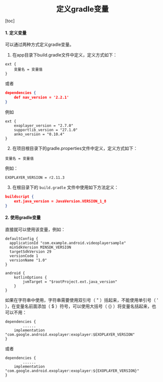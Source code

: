 <center>
  <font size="5">
  	<b>定义gradle变量</b>
  </font>
</center>

[toc]

#### 1. 定义变量

可以通过两种方式定义gradle变量。

1. 在app目录下build.gradle文件中定义，定义方式如下：

```
ext {
	变量名 = 变量值
}
```

或者 

```json
dependencies {
    def nav_version = '2.2.1'
}
```



例如

```
ext {
    exoplayer_version = "2.7.0"
    supportlib_version = "27.1.0"
    anko_version = "0.10.4"
}
```

2. 在项目根目录下的gradle.properties文件中定义，定义方式如下：

```
变量名 = 变量值
```

例如：

```
EXOPLAYER_VERSION = r2.11.3
```

3. 在根目录下的 `build.gradle` 文件中使用如下方法定义：

```json
buildscript {
    ext.java_version = JavaVersion.VERSION_1_8
}
```



#### 2. 使用gradle变量

直接就可以使用该变量，例如：

```
defaultConfig {
  applicationId "com.example.android.videoplayersample"
  minSdkVersion MINSDK_VERSION
  targetSdkVersion 29
  versionCode 1
  versionName "1.0"
}

android {
    kotlinOptions {
    	jvmTarget = "$rootProject.ext.java_version"
    }
}
```

如果在字符串中使用，字符串需要使用双引号（ " ）括起来，不能使用单引号（ ' ），在变量名前面添加（ $ ）符号，可以使用大括号（ {} ）将变量名括起来，也可以不用：

```
dependencies {
		......
    implementation "com.google.android.exoplayer:exoplayer:$EXOPLAYER_VERSION"   
}
```

或者

```
dependencies {
		......
    implementation "com.google.android.exoplayer:exoplayer:${EXOPLAYER_VERSION}"   
}
```


